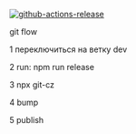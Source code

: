 [![github-actions-release](https://github.com/ViktorZubtsov/my-budget/actions/workflows/github-actions-release.yml/badge.svg?event=pull_request)](https://github.com/ViktorZubtsov/my-budget/actions/workflows/github-actions-release.yml)

git flow 

1 переключиться на ветку dev

2 run: npm run release  

3  npx git-cz

4 bump 

5 publish 
